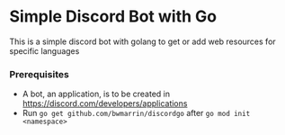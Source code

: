 # Simple Discord Bot with Go
This is a simple discord bot with golang to get or add web resources for specific languages

### Prerequisites 
- A bot, an application, is to be created in https://discord.com/developers/applications 
- Run `go get github.com/bwmarrin/discordgo` after `go mod init <namespace>`
 

